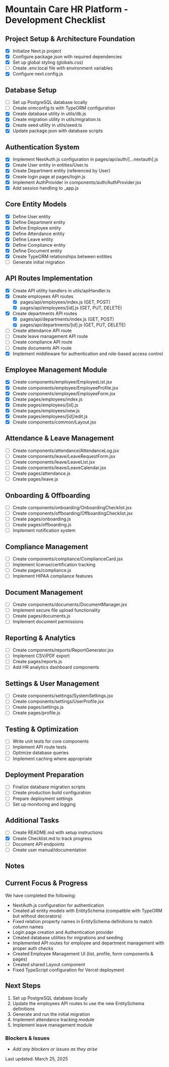 # Mountain Care HR Platform - Development Checklist

## Project Setup & Architecture Foundation
- [x] Initialize Next.js project
- [x] Configure package.json with required dependencies
- [x] Set up global styling (globals.css)
- [ ] Create .env.local file with environment variables
- [x] Configure next.config.js

## Database Setup
- [ ] Set up PostgreSQL database locally
- [ ] Create ormconfig.ts with TypeORM configuration
- [x] Create database utility in utils/db.js
- [x] Create migration utility in utils/migration.ts
- [x] Create seed utility in utils/seed.ts
- [x] Update package.json with database scripts

## Authentication System
- [x] Implement NextAuth.js configuration in pages/api/auth/[...nextauth].js
- [x] Create User entity in entities/User.ts
- [x] Create Department entity (referenced by User)
- [x] Create login page at pages/login.js
- [x] Implement AuthProvider in components/auth/AuthProvider.jsx
- [x] Add session handling to _app.js

## Core Entity Models
- [x] Define User entity
- [x] Define Department entity
- [x] Define Employee entity
- [x] Define Attendance entity
- [x] Define Leave entity
- [x] Define Compliance entity
- [x] Define Document entity
- [x] Create TypeORM relationships between entities
- [ ] Generate initial migration

## API Routes Implementation
- [x] Create API utility handlers in utils/apiHandler.ts
- [x] Create employees API routes
  - [x] pages/api/employees/index.js (GET, POST)
  - [x] pages/api/employees/[id].js (GET, PUT, DELETE)
- [x] Create departments API routes
  - [x] pages/api/departments/index.js (GET, POST)
  - [x] pages/api/departments/[id].js (GET, PUT, DELETE)
- [ ] Create attendance API route
- [ ] Create leave management API route
- [ ] Create compliance API route
- [ ] Create documents API route
- [x] Implement middleware for authentication and role-based access control

## Employee Management Module
- [x] Create components/employee/EmployeeList.jsx
- [x] Create components/employee/EmployeeProfile.jsx
- [x] Create components/employee/EmployeeForm.jsx
- [x] Create pages/employees/index.js
- [x] Create pages/employees/[id].js
- [x] Create pages/employees/new.js
- [x] Create pages/employees/[id]/edit.js
- [x] Create components/common/Layout.jsx

## Attendance & Leave Management
- [ ] Create components/attendance/AttendanceLog.jsx
- [ ] Create components/leave/LeaveRequestForm.jsx
- [ ] Create components/leave/LeaveList.jsx
- [ ] Create components/leave/LeaveCalendar.jsx
- [ ] Create pages/attendance.js
- [ ] Create pages/leave.js

## Onboarding & Offboarding
- [ ] Create components/onboarding/OnboardingChecklist.jsx
- [ ] Create components/offboarding/OffboardingChecklist.jsx
- [ ] Create pages/onboarding.js
- [ ] Create pages/offboarding.js
- [ ] Implement notification system

## Compliance Management
- [ ] Create components/compliance/ComplianceCard.jsx
- [ ] Implement license/certification tracking
- [ ] Create pages/compliance.js
- [ ] Implement HIPAA compliance features

## Document Management
- [ ] Create components/documents/DocumentManager.jsx
- [ ] Implement secure file upload functionality
- [ ] Create pages/documents.js
- [ ] Implement document permissions

## Reporting & Analytics
- [ ] Create components/reports/ReportGenerator.jsx
- [ ] Implement CSV/PDF export
- [ ] Create pages/reports.js
- [ ] Add HR analytics dashboard components

## Settings & User Management
- [ ] Create components/settings/SystemSettings.jsx
- [ ] Create components/settings/UserProfile.jsx
- [ ] Create pages/settings.js
- [ ] Create pages/profile.js

## Testing & Optimization
- [ ] Write unit tests for core components
- [ ] Implement API route tests
- [ ] Optimize database queries
- [ ] Implement caching where appropriate

## Deployment Preparation
- [ ] Finalize database migration scripts
- [ ] Create production build configuration
- [ ] Prepare deployment settings
- [ ] Set up monitoring and logging

## Additional Tasks
- [ ] Create README.md with setup instructions
- [x] Create Checklist.md to track progress
- [ ] Document API endpoints
- [ ] Create user manual/documentation

## Notes

## Current Focus & Progress
We have completed the following:
- NextAuth.js configuration for authentication
- Created all entity models with EntitySchema (compatible with TypeORM but without decorators)
- Fixed relation property names in EntitySchema definitions to match column names
- Login page creation and Authentication provider
- Created database utilities for migrations and seeding
- Implemented API routes for employee and department management with proper auth checks
- Created Employee Management UI (list, profile, form components & pages)
- Created shared Layout component
- Fixed TypeScript configuration for Vercel deployment

## Next Steps
1. Set up PostgreSQL database locally
2. Update the employees API routes to use the new EntitySchema definitions
3. Generate and run the initial migration
4. Implement attendance tracking module
5. Implement leave management module

### Blockers & Issues
- *Add any blockers or issues as they arise*

Last updated: March 25, 2025